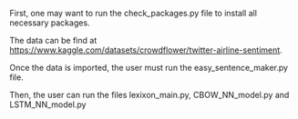 First, one may want to run the check_packages.py file to install all necessary packages.

The data can be find at https://www.kaggle.com/datasets/crowdflower/twitter-airline-sentiment.

Once the data is imported, the user must run the easy_sentence_maker.py file. 

Then, the user can run the files lexixon_main.py, CBOW_NN_model.py and LSTM_NN_model.py

